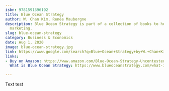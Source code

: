 ```yaml
---
isbn: 9781591396192
title: Blue Ocean Strategy
author: W. Chan Kim, Renée Mauborgne
description: Blue Ocean Strategy is part of a collection of books to help you do better
  marketing.
slug: blue-ocean-strategy
category: Business & Economics
date: Aug 1, 2020
image: blue-ocean-strategy.jpg
link: https://www.google.com/search?q=Blue+Ocean+Strategy+by+W.+Chan+Kim%2C+Ren%C3%A9e+Mauborgne
links:
- Buy on Amazon: https://www.amazon.com/Blue-Ocean-Strategy-Uncontested-Competition/dp/1591396190
  What is Blue Ocean Strategy: https://www.blueoceanstrategy.com/what-is-blue-ocean-strategy/

---
```

Text test
